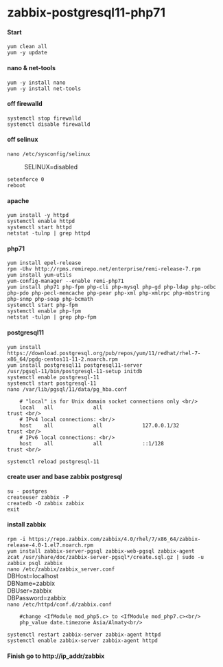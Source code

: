 # zabbix-postgresql11-php71

#### Start<br/>
`yum clean all`<br/>
`yum -y update`<br/>

#### nano & net-tools<br/>
`yum -y install nano`<br/>
`yum -y install net-tools`<br/>

#### off firewalld <br/>
`systemctl stop firewalld` <br/>
`systemctl disable firewalld` <br/>

#### off selinux <br/>
`nano /etc/sysconfig/selinux` <br/>
<dl>
	<dd>SELINUX=disabled</dd>
</dl>

`setenforce 0`<br/>
`reboot`<br/>

#### apache <br/>
`yum install -y httpd` <br/>
`systemctl enable httpd` <br/>
`systemctl start httpd` <br/>
`netstat -tulnp | grep httpd` <br/>

#### php71 <br/>
`yum install epel-release` <br/>
`rpm -Uhv http://rpms.remirepo.net/enterprise/remi-release-7.rpm` <br/>
`yum install yum-utils` <br/>
`yum-config-manager --enable remi-php71` <br/>
`yum install php71 php-fpm php-cli php-mysql php-gd php-ldap php-odbc php-pdo php-pecl-memcache php-pear php-xml php-xmlrpc php-mbstring php-snmp php-soap php-bcmath` <br/>
`systemctl start php-fpm` <br/>
`systemctl enable php-fpm` <br/>
`netstat -tulpn | grep php-fpm` <br/>

#### postgresql11 <br/>
`yum install https://download.postgresql.org/pub/repos/yum/11/redhat/rhel-7-x86_64/pgdg-centos11-11-2.noarch.rpm` <br/>
`yum install postgresql11 postgresql11-server` <br/>
`/usr/pgsql-11/bin/postgresql-11-setup initdb` <br/>
`systemctl enable postgresql-11` <br/>
`systemctl start postgresql-11` <br/>
`nano /var/lib/pgsql/11/data/pg_hba.conf` <br/>
```
	# "local" is for Unix domain socket connections only <br/>
	local   all             all                                     trust <br/>
	# IPv4 local connections: <br/>
	host    all             all             127.0.0.1/32            trust <br/>
	# IPv6 local connections: <br/>
	host    all             all             ::1/128                 trust <br/>
```
`systemctl reload postgresql-11` <br/>

#### create user and base zabbix postgresql<br/>
`su - postgres`<br/>
`createuser zabbix -P`<br/>
`createdb -O zabbix zabbix`<br/>
`exit`<br/>

#### install zabbix<br/>
`rpm -i https://repo.zabbix.com/zabbix/4.0/rhel/7/x86_64/zabbix-release-4.0-1.el7.noarch.rpm`<br/>
`yum install zabbix-server-pgsql zabbix-web-pgsql zabbix-agent`<br/>
`zcat /usr/share/doc/zabbix-server-pgsql*/create.sql.gz | sudo -u zabbix psql zabbix`<br/>
`nano /etc/zabbix/zabbix_server.conf`<br/>
	DBHost=localhost<br/>
	DBName=zabbix<br/>
	DBUser=zabbix<br/>
	DBPassword=zabbix<br/>
`nano /etc/httpd/conf.d/zabbix.conf`<br/>
```
	#change <IfModule mod_php5.c> to <IfModule mod_php7.c><br/>
	php_value date.timezone Asia/Almaty<br/>
```
`systemctl restart zabbix-server zabbix-agent httpd`<br/>
`systemctl enable zabbix-server zabbix-agent httpd`<br/>

#### Finish go to http://ip_addr/zabbix<br/>
